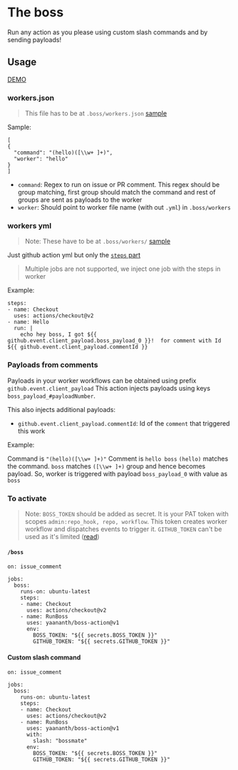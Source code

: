 # The boss
Run any action as you please using custom slash commands and by sending payloads!


## Usage

[DEMO](https://github.com/yaananth/boss-action/issues/1)

### workers.json

> This file has to be at `.boss/workers.json` [sample](https://github.com/yaananth/boss-action/tree/master/.boss/workers.json)

Sample:
```
[
{	
  "command": "(hello)([\\w+ ]+)",	
  "worker": "hello"	
}
]
```

- `command`: Regex to run on issue or PR comment. This regex should be group matching, first group should match the command and rest of groups are sent as payloads to the worker
- `worker`: Should point to worker file name (with out `.yml`) in `.boss/workers`

### workers yml

> Note: These have to be at `.boss/workers/` [sample](https://github.com/yaananth/boss-action/tree/master/.boss/workers.json)

Just github action yml but only the [`steps` part](https://help.github.com/en/actions/reference/workflow-syntax-for-github-actions#jobsjob_idsteps)

> Multiple jobs are not supported, we inject one job with the steps in worker 

Example:
```
steps:
- name: Checkout
  uses: actions/checkout@v2
- name: Hello
  run: |
    echo hey boss, I got ${{ github.event.client_payload.boss_payload_0 }}!  for comment with Id ${{ github.event.client_payload.commentId }}
```

### Payloads from comments

Payloads in your worker workflows can be obtained using prefix `github.event.client_payload`
This action injects payloads using keys `boss_payload_#payloadNumber`.

This also injects additional payloads:

- `github.event.client_payload.commentId`: Id of the `comment` that triggered this work

Example:

Command is `"(hello)([\\w+ ]+)"`
Comment is `hello boss`
`(hello)` matches the command.
`boss` matches `([\\w+ ]+)` group and hence becomes payload.
So, worker is triggered with payload `boss_payload_0` with value as `boss`

### To activate

> Note: `BOSS_TOKEN` should be added as secret. It is your PAT token with scopes `admin:repo_hook, repo, workflow`. This token creates worker workflow and dispatches events to trigger it. `GITHUB_TOKEN` can't be used as it's limited ([read](https://help.github.com/en/actions/configuring-and-managing-workflows/authenticating-with-the-github_token#using-the-github_token-in-a-workflow))

####  `/boss`


```
on: issue_comment

jobs:
  boss:
    runs-on: ubuntu-latest
    steps:
    - name: Checkout
      uses: actions/checkout@v2
    - name: RunBoss
      uses: yaananth/boss-action@v1
      env:
        BOSS_TOKEN: "${{ secrets.BOSS_TOKEN }}"
        GITHUB_TOKEN: "${{ secrets.GITHUB_TOKEN }}"
```

#### Custom slash command
```
on: issue_comment

jobs:
  boss:
    runs-on: ubuntu-latest
    steps:
    - name: Checkout
      uses: actions/checkout@v2
    - name: RunBoss
      uses: yaananth/boss-action@v1
      with:
        slash: "bossmate"
      env:
        BOSS_TOKEN: "${{ secrets.BOSS_TOKEN }}"
        GITHUB_TOKEN: "${{ secrets.GITHUB_TOKEN }}"
```
